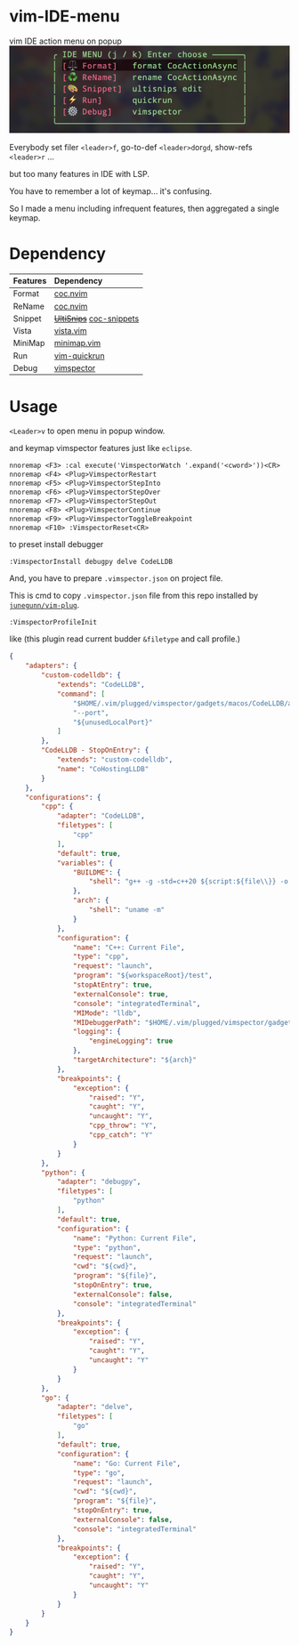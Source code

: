 # vim-IDE-menu
vim IDE action menu on popup
![demo](./id_menu.png)

Everybody set filer `<leader>f`, go-to-def `<leader>d`or`gd`, show-refs `<leader>r` ...

but too many features in IDE with LSP.

You have to remember a lot of keymap... it's confusing.

So I made a menu including infrequent features, then aggregated a single keymap.

# Dependency
|Features|Dependency|
|:----|:-------|
|Format|[coc.nvim](https://github.com/neoclide/coc.nvim)|
|ReName|[coc.nvim](https://github.com/neoclide/coc.nvim)|
|Snippet|~~[UltiSnips](https://github.com/SirVer/ultisnips)~~ [coc-snippets](https://github.com/neoclide/coc-snippets)|
|Vista|[vista.vim](https://github.com/liuchengxu/vista.vim)|
|MiniMap|[minimap.vim](https://github.com/wfxr/minimap.vim)|
|Run|[vim-quickrun](https://github.com/thinca/vim-quickrun)|
|Debug|[vimspector](https://github.com/puremourning/vimspector)|

# Usage
`<Leader>v` to open menu in popup window.

and keymap vimspector features just like `eclipse`.
```vim
nnoremap <F3> :cal execute('VimspectorWatch '.expand('<cword>'))<CR>
nnoremap <F4> <Plug>VimspectorRestart
nnoremap <F5> <Plug>VimspectorStepInto
nnoremap <F6> <Plug>VimspectorStepOver
nnoremap <F7> <Plug>VimspectorStepOut
nnoremap <F8> <Plug>VimspectorContinue
nnoremap <F9> <Plug>VimspectorToggleBreakpoint
nnoremap <F10> :VimspectorReset<CR>
```

to preset install debugger
```vim
:VimspectorInstall debugpy delve CodeLLDB
```

And, you have to prepare `.vimspector.json` on project file.

This is cmd to copy `.vimspector.json` file from this repo installed by [`junegunn/vim-plug`](https://github.com/junegunn/vim-plug).
```vim
:VimspectorProfileInit
```

like (this plugin read current budder `&filetype` and call profile.)
```json
{
    "adapters": {
        "custom-codelldb": {
            "extends": "CodeLLDB",
            "command": [
                "$HOME/.vim/plugged/vimspector/gadgets/macos/CodeLLDB/adapte/codelldb",
                "--port",
                "${unusedLocalPort}"
            ]
        },
        "CodeLLDB - StopOnEntry": {
            "extends": "custom-codelldb",
            "name": "CoHostingLLDB"
        }
    },
    "configurations": {
        "cpp": {
            "adapter": "CodeLLDB",
            "filetypes": [
                "cpp"
            ],
            "default": true,
            "variables": {
                "BUILDME": {
                    "shell": "g++ -g -std=c++20 ${script:${file\\}} -o ${workspaceRoot}/test"
                },
                "arch": {
                    "shell": "uname -m"
                }
            },
            "configuration": {
                "name": "C++: Current File",
                "type": "cpp",
                "request": "launch",
                "program": "${workspaceRoot}/test",
                "stopAtEntry": true,
                "externalConsole": true,
                "console": "integratedTerminal",
                "MIMode": "lldb",
                "MIDebuggerPath": "$HOME/.vim/plugged/vimspector/gadgets/macos/vscode-cpptools/debugAdapters/lldb-mi/bin/lldb-mi",
                "logging": {
                    "engineLogging": true
                },
                "targetArchitecture": "${arch}"
            },
            "breakpoints": {
                "exception": {
                    "raised": "Y",
                    "caught": "Y",
                    "uncaught": "Y",
                    "cpp_throw": "Y",
                    "cpp_catch": "Y"
                }
            }
        },
        "python": {
            "adapter": "debugpy",
            "filetypes": [
                "python"
            ],
            "default": true,
            "configuration": {
                "name": "Python: Current File",
                "type": "python",
                "request": "launch",
                "cwd": "${cwd}",
                "program": "${file}",
                "stopOnEntry": true,
                "externalConsole": false,
                "console": "integratedTerminal"
            },
            "breakpoints": {
                "exception": {
                    "raised": "Y",
                    "caught": "Y",
                    "uncaught": "Y"
                }
            }
        },
        "go": {
            "adapter": "delve",
            "filetypes": [
                "go"
            ],
            "default": true,
            "configuration": {
                "name": "Go: Current File",
                "type": "go",
                "request": "launch",
                "cwd": "${cwd}",
                "program": "${file}",
                "stopOnEntry": true,
                "externalConsole": false,
                "console": "integratedTerminal"
            },
            "breakpoints": {
                "exception": {
                    "raised": "Y",
                    "caught": "Y",
                    "uncaught": "Y"
                }
            }
        }
    }
}
```
